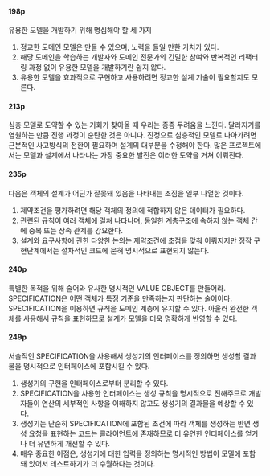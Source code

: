 #### 198p
유용한 모델을 개발하기 위해 명심해야 할 세 가지
1. 정교한 도메인 모델은 만들 수 있으며, 노력을 들일 만한 가치가 있다.
2. 해당 도메인을 학습하는 개발자와 도메인 전문가의 긴밀한 참여와 반복적인 리팩터링 과정 없이 유용한 모델을 개발하기란 쉽지 않다.
3. 유용한 모델을 효과적으로 구현하고 사용하려면 정교한 설계 기술이 필요할지도 모른다.


#### 213p
심층 모델로 도약할 수 있는 기회가 찾아올 때 우리는 종종 두려움을 느낀다.
달라지기를 염원하는 만큼 진행 과정이 순탄한 것은 아니다. 진정으로 심층적인 모델로 나아가려면
근본적인 사고방식의 전환이 필요하며 설계의 대부분을 수정해야 한다. 많은 프로젝트에서는
모델과 설계에서 나타나는 가장 중요한 발전은 이러한 도약을 거쳐 이뤄진다.

#### 235p
다음은 객체의 설계가 어딘가 잘못돼 있음을 나타내는 조짐을 일부 나열한 것이다.
1. 제약조건을 평가하려면 해당 객체의 정의에 적합하지 않은 데이터가 필요하다.
2. 관련된 규칙이 여러 객체에 걸쳐 나타나며, 동일한 계층구조에 속하지 않는 객체 간에 중복 또는 상속 관계를 강요한다.
3. 설계와 요구사항에 관한 다양한 논의는 제약조건에 초점을 맞춰 이뤄지지만 정작 구현단계에서는 절차적인 코드에 묻혀 명시적으로 표현되지 않는다.

#### 240p
특별한 목적을 위해 술어와 유사한 명시적인 VALUE OBJECT를 만들어라.
SPECIFICATION은 어떤 객체가 특정 기준을 만족하는지 판단하는 술어이다.
SPECIFICATION을 이용하면 규칙을 도메인 계층에 유지할 수 있다.
아울러 완전한 객체를 사용해서 규칙을 표현하므로 설계가 모델을 더욱 명확하게 반영할 수 있다.


#### 249p
서술적인 SPECIFICATION을 사용해서 생성기의 인터페이스를 정의하면 생성할 결과물을 명시적으로 인터페이스에 포함시킬 수 있다.
1. 생성기의 구현을 인터페이스로부터 분리할 수 있다.
2. SPECIFICATION을 사용한 인터페이스는 생성 규칙을 명시적으로 전해주므로 개발자들이 연산의 세부적인 사항을 이해하지 않고도 생성기의 결과물을 예상할 수 있다.
3. 생성기는 단순히 SPECIFICATION에 포함된 조건에 따라 객체를 생성하는 반면 생성 요청을 표현하는 코드는 클라이언트에 존재하므로 더 유연한 인터페이스를 얻거나 더 유연하게 개선할 수 있다.
4. 매우 중요한 이점은, 생성기에 대한 입력을 정의하는 명시적인 방법이 모델에 포함돼 있어서 테스트하기가 더 수월하다는 것이다.